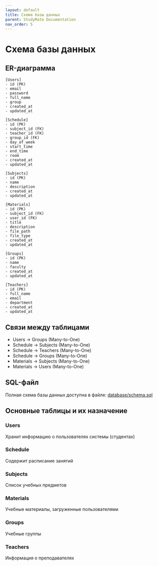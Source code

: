 ```yaml
---
layout: default
title: Схема базы данных
parent: StudyMate Documentation
nav_order: 5
---
```


# Схема базы данных

## ER-диаграмма

```
[Users]
- id (PK)
- email
- password
- full_name
- group
- created_at
- updated_at

[Schedule]
- id (PK)
- subject_id (FK)
- teacher_id (FK)
- group_id (FK)
- day_of_week
- start_time
- end_time
- room
- created_at
- updated_at

[Subjects]
- id (PK)
- name
- description
- created_at
- updated_at

[Materials]
- id (PK)
- subject_id (FK)
- user_id (FK)
- title
- description
- file_path
- file_type
- created_at
- updated_at

[Groups]
- id (PK)
- name
- faculty
- created_at
- updated_at

[Teachers]
- id (PK)
- full_name
- email
- department
- created_at
- updated_at
```

## Связи между таблицами

- Users -> Groups (Many-to-One)
- Schedule -> Subjects (Many-to-One)
- Schedule -> Teachers (Many-to-One)
- Schedule -> Groups (Many-to-One)
- Materials -> Subjects (Many-to-One)
- Materials -> Users (Many-to-One)

## SQL-файл

Полная схема базы данных доступна в файле: [database/schema.sql](https://github.com/your-username/studymate/blob/main/database/schema.sql)

## Основные таблицы и их назначение

### Users
Хранит информацию о пользователях системы (студентах)

### Schedule
Содержит расписание занятий

### Subjects
Список учебных предметов

### Materials
Учебные материалы, загруженные пользователями

### Groups
Учебные группы

### Teachers
Информация о преподавателях 